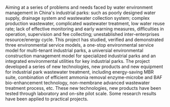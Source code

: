 Aiming at a series of problems and needs faced by water environment management in China's industrial parks: such as poorly designed water supply, drainage system and wastewater collection system; complex production wastewater, complicated wastewater treatment, low water reuse rate; lack of effective monitoring and early warning measures, difficulties in operation, supervision and fee collecting; unestablished inter-enterprises resource/energy cycle. This project has studied, verified and demonstrated three environmental service models, a one-stop environmental service model for multi-tenant industrial parks, a universial environmental construction management model for specialized industrial parks and an integrated environmental utilities for key industrial parks. The project developed a series of new technologies, new products and new equipment for industrial park wastewater treatment, including energy-saving MBR suite, combination of efficient ammonia removal enzyme-microbe and BAF bio-enhancement technology, non-membrane advanced wastewater treatment process, etc. These new technologies, new products have been tested through laboratory and on-site pilot scale. Some research results have been applied to practical projects.